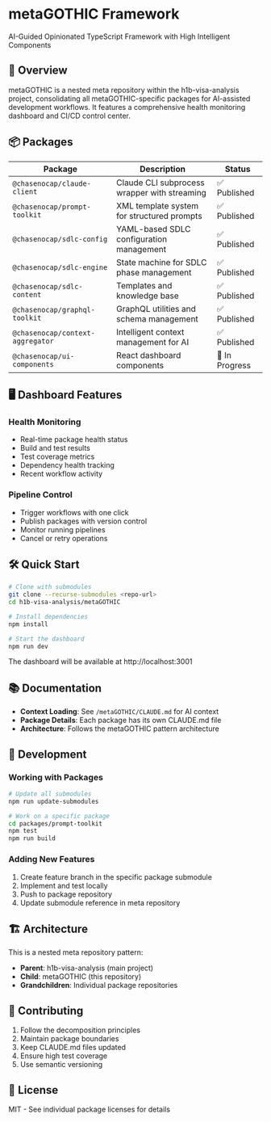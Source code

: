 # metaGOTHIC Framework

AI-Guided Opinionated TypeScript Framework with High Intelligent Components

## 🚀 Overview

metaGOTHIC is a nested meta repository within the h1b-visa-analysis project, consolidating all metaGOTHIC-specific packages for AI-assisted development workflows. It features a comprehensive health monitoring dashboard and CI/CD control center.

## 📦 Packages

| Package | Description | Status |
|---------|-------------|--------|
| `@chasenocap/claude-client` | Claude CLI subprocess wrapper with streaming | ✅ Published |
| `@chasenocap/prompt-toolkit` | XML template system for structured prompts | ✅ Published |
| `@chasenocap/sdlc-config` | YAML-based SDLC configuration management | ✅ Published |
| `@chasenocap/sdlc-engine` | State machine for SDLC phase management | ✅ Published |
| `@chasenocap/sdlc-content` | Templates and knowledge base | ✅ Published |
| `@chasenocap/graphql-toolkit` | GraphQL utilities and schema management | ✅ Published |
| `@chasenocap/context-aggregator` | Intelligent context management for AI | ✅ Published |
| `@chasenocap/ui-components` | React dashboard components | 🚧 In Progress |

## 🖥️ Dashboard Features

### Health Monitoring
- Real-time package health status
- Build and test results
- Test coverage metrics
- Dependency health tracking
- Recent workflow activity

### Pipeline Control
- Trigger workflows with one click
- Publish packages with version control
- Monitor running pipelines
- Cancel or retry operations

## 🛠️ Quick Start

```bash
# Clone with submodules
git clone --recurse-submodules <repo-url>
cd h1b-visa-analysis/metaGOTHIC

# Install dependencies
npm install

# Start the dashboard
npm run dev
```

The dashboard will be available at http://localhost:3001

## 📚 Documentation

- **Context Loading**: See `/metaGOTHIC/CLAUDE.md` for AI context
- **Package Details**: Each package has its own CLAUDE.md file
- **Architecture**: Follows the metaGOTHIC pattern architecture

## 🔧 Development

### Working with Packages

```bash
# Update all submodules
npm run update-submodules

# Work on a specific package
cd packages/prompt-toolkit
npm test
npm run build
```

### Adding New Features

1. Create feature branch in the specific package submodule
2. Implement and test locally
3. Push to package repository
4. Update submodule reference in meta repository

## 🏗️ Architecture

This is a nested meta repository pattern:
- **Parent**: h1b-visa-analysis (main project)
- **Child**: metaGOTHIC (this repository)
- **Grandchildren**: Individual package repositories

## 🤝 Contributing

1. Follow the decomposition principles
2. Maintain package boundaries
3. Keep CLAUDE.md files updated
4. Ensure high test coverage
5. Use semantic versioning

## 📄 License

MIT - See individual package licenses for details